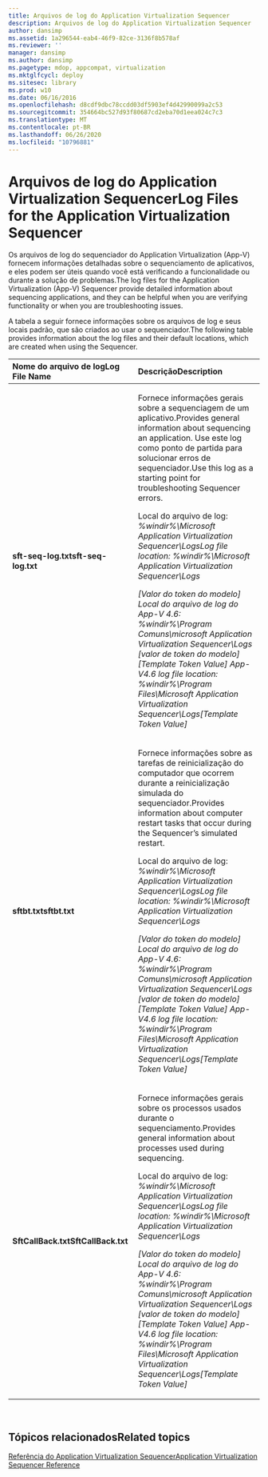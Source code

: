 ```yaml
---
title: Arquivos de log do Application Virtualization Sequencer
description: Arquivos de log do Application Virtualization Sequencer
author: dansimp
ms.assetid: 1a296544-eab4-46f9-82ce-3136f8b578af
ms.reviewer: ''
manager: dansimp
ms.author: dansimp
ms.pagetype: mdop, appcompat, virtualization
ms.mktglfcycl: deploy
ms.sitesec: library
ms.prod: w10
ms.date: 06/16/2016
ms.openlocfilehash: d8cdf9dbc78ccdd03df5903ef4d42990099a2c53
ms.sourcegitcommit: 354664bc527d93f80687cd2eba70d1eea024c7c3
ms.translationtype: MT
ms.contentlocale: pt-BR
ms.lasthandoff: 06/26/2020
ms.locfileid: "10796881"
---
```

# <span data-ttu-id="7d136-103">Arquivos de log do Application Virtualization Sequencer</span><span class="sxs-lookup"><span data-stu-id="7d136-103">Log Files for the Application Virtualization Sequencer</span></span>


<span data-ttu-id="7d136-104">Os arquivos de log do sequenciador do Application Virtualization (App-V) fornecem informações detalhadas sobre o sequenciamento de aplicativos, e eles podem ser úteis quando você está verificando a funcionalidade ou durante a solução de problemas.</span><span class="sxs-lookup"><span data-stu-id="7d136-104">The log files for the Application Virtualization (App-V) Sequencer provide detailed information about sequencing applications, and they can be helpful when you are verifying functionality or when you are troubleshooting issues.</span></span>

<span data-ttu-id="7d136-105">A tabela a seguir fornece informações sobre os arquivos de log e seus locais padrão, que são criados ao usar o sequenciador.</span><span class="sxs-lookup"><span data-stu-id="7d136-105">The following table provides information about the log files and their default locations, which are created when using the Sequencer.</span></span>

<table>
<colgroup>
<col width="50%" />
<col width="50%" />
</colgroup>
<thead>
<tr class="header">
<th align="left"><span data-ttu-id="7d136-106">Nome do arquivo de log</span><span class="sxs-lookup"><span data-stu-id="7d136-106">Log File Name</span></span></th>
<th align="left"><span data-ttu-id="7d136-107">Descrição</span><span class="sxs-lookup"><span data-stu-id="7d136-107">Description</span></span></th>
</tr>
</thead>
<tbody>
<tr class="odd">
<td align="left"><p><strong><span data-ttu-id="7d136-108">sft-seq-log.txt</span><span class="sxs-lookup"><span data-stu-id="7d136-108">sft-seq-log.txt</span></span></strong></p></td>
<td align="left"><p><span data-ttu-id="7d136-109">Fornece informações gerais sobre a sequenciagem de um aplicativo.</span><span class="sxs-lookup"><span data-stu-id="7d136-109">Provides general information about sequencing an application.</span></span> <span data-ttu-id="7d136-110">Use este log como ponto de partida para solucionar erros de sequenciador.</span><span class="sxs-lookup"><span data-stu-id="7d136-110">Use this log as a starting point for troubleshooting Sequencer errors.</span></span></p>
<p><span data-ttu-id="7d136-111">Local do arquivo de log: <em> %windir%\Microsoft Application Virtualization Sequencer\Logs</span><span class="sxs-lookup"><span data-stu-id="7d136-111">Log file location: <em>%windir%\Microsoft Application Virtualization Sequencer\Logs</span></span></em></p>
<p><span data-ttu-id="7d136-112">[Valor do token do modelo] Local do arquivo de log do App-V 4.6: <em> %windir%\Program Comuns\microsoft Application Virtualization Sequencer\Logs </em> [valor de token do modelo]</span><span class="sxs-lookup"><span data-stu-id="7d136-112">[Template Token Value] App-V4.6 log file location: <em>%windir%\Program Files\Microsoft Application Virtualization Sequencer\Logs</em>[Template Token Value]</span></span></p></td>
</tr>
<tr class="even">
<td align="left"><p><strong><span data-ttu-id="7d136-113">sftbt.txt</span><span class="sxs-lookup"><span data-stu-id="7d136-113">sftbt.txt</span></span></strong></p></td>
<td align="left"><p><span data-ttu-id="7d136-114">Fornece informações sobre as tarefas de reinicialização do computador que ocorrem durante a reinicialização simulada do sequenciador.</span><span class="sxs-lookup"><span data-stu-id="7d136-114">Provides information about computer restart tasks that occur during the Sequencer’s simulated restart.</span></span></p>
<p><span data-ttu-id="7d136-115">Local do arquivo de log: <em> %windir%\Microsoft Application Virtualization Sequencer\Logs</span><span class="sxs-lookup"><span data-stu-id="7d136-115">Log file location: <em>%windir%\Microsoft Application Virtualization Sequencer\Logs</span></span></em></p>
<p><span data-ttu-id="7d136-116">[Valor do token do modelo] Local do arquivo de log do App-V 4.6: <em> %windir%\Program Comuns\microsoft Application Virtualization Sequencer\Logs </em> [valor de token do modelo]</span><span class="sxs-lookup"><span data-stu-id="7d136-116">[Template Token Value] App-V4.6 log file location: <em>%windir%\Program Files\Microsoft Application Virtualization Sequencer\Logs</em>[Template Token Value]</span></span></p></td>
</tr>
<tr class="odd">
<td align="left"><p><strong><span data-ttu-id="7d136-117">SftCallBack.txt</span><span class="sxs-lookup"><span data-stu-id="7d136-117">SftCallBack.txt</span></span></strong></p></td>
<td align="left"><p><span data-ttu-id="7d136-118">Fornece informações gerais sobre os processos usados durante o sequenciamento.</span><span class="sxs-lookup"><span data-stu-id="7d136-118">Provides general information about processes used during sequencing.</span></span></p>
<p><span data-ttu-id="7d136-119">Local do arquivo de log: <em> %windir%\Microsoft Application Virtualization Sequencer\Logs</span><span class="sxs-lookup"><span data-stu-id="7d136-119">Log file location: <em>%windir%\Microsoft Application Virtualization Sequencer\Logs</span></span></em></p>
<p><span data-ttu-id="7d136-120">[Valor do token do modelo] Local do arquivo de log do App-V 4.6: <em> %windir%\Program Comuns\microsoft Application Virtualization Sequencer\Logs </em> [valor de token do modelo]</span><span class="sxs-lookup"><span data-stu-id="7d136-120">[Template Token Value] App-V4.6 log file location: <em>%windir%\Program Files\Microsoft Application Virtualization Sequencer\Logs</em>[Template Token Value]</span></span></p></td>
</tr>
</tbody>
</table>

 

## <span data-ttu-id="7d136-121">Tópicos relacionados</span><span class="sxs-lookup"><span data-stu-id="7d136-121">Related topics</span></span>


[<span data-ttu-id="7d136-122">Referência do Application Virtualization Sequencer</span><span class="sxs-lookup"><span data-stu-id="7d136-122">Application Virtualization Sequencer Reference</span></span>](application-virtualization-sequencer-reference.md)

 

 





